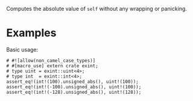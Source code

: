 Computes the absolute value of `self` without any wrapping or panicking.

# Examples

Basic usage:

```
# #![allow(non_camel_case_types)]
# #[macro_use] extern crate exint;
# type uint = exint::uint<4>;
# type int  = exint::int<4>;
assert_eq!(int!(100).unsigned_abs(), uint!(100));
assert_eq!(int!(-100).unsigned_abs(), uint!(100));
assert_eq!(int!(-128).unsigned_abs(), uint!(128));
```

